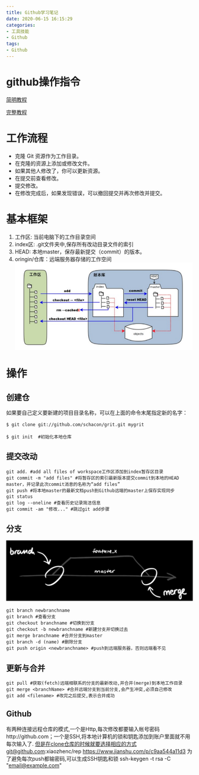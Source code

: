 ```yaml
---
title: Github学习笔记
date: 2020-06-15 16:15:29
categories:
- 工具技能
- Github
tags:
- Github
---
```


# github操作指令

[简明教程](https://www.runoob.com/manual/git-guide/)

[完整教程](https://git-scm.com/docs)

# 工作流程

- 克隆 Git 资源作为工作目录。
- 在克隆的资源上添加或修改文件。
- 如果其他人修改了，你可以更新资源。
- 在提交前查看修改。
- 提交修改。
- 在修改完成后，如果发现错误，可以撤回提交并再次修改并提交。

# 基本框架

1. 工作区: 当前电脑下的工作目录空间
2. index区: .git文件夹中,保存所有改动目录文件的索引
3. HEAD: 本地master，保存最新提交（commit）的版本。
4. oringin/仓库：远端服务器存储的工作空间
    ![1](Github学习笔记/基本概念.png)

# 操作

## 创建仓

如果要自己定义要新建的项目目录名称，可以在上面的命令末尾指定新的名字：

```shell
$ git clone git://github.com/schacon/grit.git mygrit

$ git init  #初始化本地仓库
```

## 提交改动

```shell
git add. #add all files of workspace工作区添加到index暂存区目录
git commit -m "add files" #将暂存区的索引最新版本提交commit到本地的HEAD master，并记录此次commit消息的名称为“add files”
git push #将本地master的最新文档push到Github远端的master上保存实现同步
git status
git log --oneline #查看历史记录简洁信息
git commit -am "修改..." #跳过git add步骤
```

## 分支

<img src="Github学习笔记/image-20201005163204478.png" alt="image-20201005163204478" style="zoom: 50%;" />

```shell
git branch newbranchname
git branch #查看分支
git checkout branchname #切换到分支
git checkout -b newbranchname #新建分支并切换过去
git merge branchname #合并分支到master
git branch -d (name) #删除分支
git push origin <newbranchname> #push到远端服务器，否则远端看不见
```

## 更新与合并

 ```shell
git pull #获取(fetch)远端相联系的分支的最新改动,并合并(merge)到本地工作目录
git merge <branchName> #合并远端分支到当前分支,会产生冲突,必须自己修改
git add <filename> #改完之后提交,表示合并成功
 ```

## Github

有两种连接远程仓库的模式,一个是Http,每次修改都要输入帐号密码http://github.com；一个是SSH,将本地计算机的锁和钥匙添加到账户里面就不用每次输入了.
但是在clone仓库的时候就要选择相应的方式git@github.com:xiaozhenc/rep
https://www.jianshu.com/p/c9aa544a11d3
为了避免每次push都输密码,可以生成SSH钥匙和锁
ssh-keygen -t rsa -C "email@example.com"